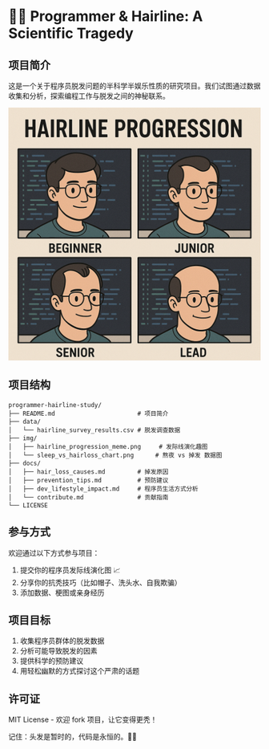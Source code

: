 # 🧑‍💻 Programmer & Hairline: A Scientific Tragedy

## 项目简介

这是一个关于程序员脱发问题的半科学半娱乐性质的研究项目。我们试图通过数据收集和分析，探索编程工作与脱发之间的神秘联系。

![程序员发际线演化图](img/hairline_progression_meme.png)

## 项目结构

```
programmer-hairline-study/
├── README.md                       # 项目简介
├── data/
│   └── hairline_survey_results.csv # 脱发调查数据
├── img/
│   ├── hairline_progression_meme.png     # 发际线演化趣图
│   └── sleep_vs_hairloss_chart.png      # 熬夜 vs 掉发 数据图
├── docs/
│   ├── hair_loss_causes.md         # 掉发原因
│   ├── prevention_tips.md          # 预防建议
│   ├── dev_lifestyle_impact.md     # 程序员生活方式分析
│   └── contribute.md               # 贡献指南
└── LICENSE
```

## 参与方式

欢迎通过以下方式参与项目：

1. 提交你的程序员发际线演化图 📈
2. 分享你的抗秃技巧（比如帽子、洗头水、自我欺骗）
3. 添加数据、梗图或亲身经历

## 项目目标

1. 收集程序员群体的脱发数据
2. 分析可能导致脱发的因素
3. 提供科学的预防建议
4. 用轻松幽默的方式探讨这个严肃的话题

## 许可证

MIT License - 欢迎 fork 项目，让它变得更秃！

记住：头发是暂时的，代码是永恒的。🧠💾 